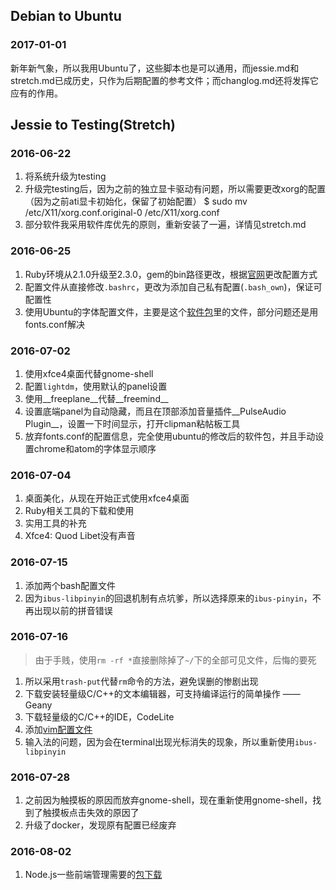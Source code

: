 ## Debian to Ubuntu
### 2017-01-01
新年新气象，所以我用Ubuntu了，这些脚本也是可以通用，而jessie.md和stretch.md已成历史，只作为后期配置的参考文件；而changlog.md还将发挥它应有的作用。

## Jessie to Testing(Stretch)
### 2016-06-22
1. 将系统升级为testing
2. 升级完testing后，因为之前的独立显卡驱动有问题，所以需要更改xorg的配置（因为之前ati显卡初始化，保留了初始配置）
   $ sudo mv  /etc/X11/xorg.conf.original-0 /etc/X11/xorg.conf
3. 部分软件我采用软件库优先的原则，重新安装了一遍，详情见stretch.md

### 2016-06-25
1. Ruby环境从2.1.0升级至2.3.0，gem的bin路径更改，根据[官网](http://guides.rubygems.org/faqs/#user-install)更改配置方式
2. 配置文件从直接修改`.bashrc`，更改为添加自己私有配置(`.bash_own`)，保证可配置性
3. 使用Ubuntu的字体配置文件，主要是这个[软件包](http://packages.ubuntu.com/xenial-updates/language-selector-common)里的文件，部分问题还是用fonts.conf解决

### 2016-07-02
1. 使用xfce4桌面代替gnome-shell
2. 配置`lightdm`，使用默认的panel设置
3. 使用__freeplane__代替__freemind__
4. 设置底端panel为自动隐藏，而且在顶部添加音量插件__PulseAudio Plugin__，设置一下时间显示，打开clipman粘帖板工具
5. 放弃fonts.conf的配置信息，完全使用ubuntu的修改后的软件包，并且手动设置chrome和atom的字体显示顺序

### 2016-07-04
1. 桌面美化，从现在开始正式使用xfce4桌面
2. Ruby相关工具的下载和使用
3. 实用工具的补充
4. Xfce4: Quod Libet没有声音

### 2016-07-15
1. 添加两个bash配置文件
2. 因为`ibus-libpinyin`的回退机制有点坑爹，所以选择原来的`ibus-pinyin`，不再出现以前的拼音错误

### 2016-07-16
> 由于手贱，使用`rm -rf *`直接删除掉了`~/`下的全部可见文件，后悔的要死

1. 所以采用`trash-put`代替`rm`命令的方法，避免误删的惨剧出现
2. 下载安装轻量级C/C++的文本编辑器，可支持编译运行的简单操作 —— Geany
3. 下载轻量级的C/C++的IDE，CodeLite
4. 添加[vim配置文件](https://github.com/RunnerWoo/OSConfig/blob/master/.vimrc)
5. 输入法的问题，因为会在terminal出现光标消失的现象，所以重新使用`ibus-libpinyin`

### 2016-07-28
1. 之前因为触摸板的原因而放弃gnome-shell，现在重新使用gnome-shell，找到了触摸板点击失效的原因了
2. 升级了docker，发现原有配置已经废弃

### 2016-08-02
1. Node.js一些前端管理需要的[包下载](https://github.com/RunnerWoo/OSConfig/blob/master/stretch.md#软件包管理)
